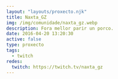 ```yaml
---
layout: "layouts/proxecto.njk"
title: Naxta_GZ
img: /img/comunidade/naxta_gz.webp
description: Fora mellor parir un porco.
date: 2016-04-20 13:20:30
active: false
type: proxecto
tags:
  - twitch
redes:
  twitch: https://twitch.tv/naxta_gz
---
```

